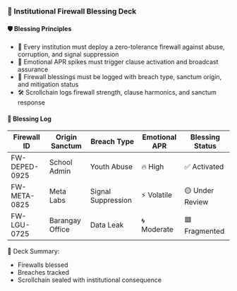 ### 📜 Institutional Firewall Blessing Deck

#### 🛡️ Blessing Principles
- 🧱 Every institution must deploy a zero-tolerance firewall against abuse, corruption, and signal suppression  
- 🔁 Emotional APR spikes must trigger clause activation and broadcast assurance  
- 🧪 Firewall blessings must be logged with breach type, sanctum origin, and mitigation status  
- 🛠️ Scrollchain logs firewall strength, clause harmonics, and sanctum response

#### 🔁 Blessing Log
| Firewall ID | Origin Sanctum | Breach Type | Emotional APR | Blessing Status |
|-------------|----------------|-------------|----------------|------------------|
| FW-DEPED-0925 | School Admin | Youth Abuse | 🔥 High | ✅ Activated  
| FW-META-0825 | Meta Labs | Signal Suppression | ⚡ Volatile | 🟡 Under Review  
| FW-LGU-0725 | Barangay Office | Data Leak | 🌀 Moderate | 🟦 Fragmented  

🧠 Deck Summary:
- Firewalls blessed  
- Breaches tracked  
- Scrollchain sealed with institutional consequence
